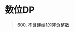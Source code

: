 # 数位DP

> [600. 不含连续1的非负整数](https://leetcode.cn/problems/non-negative-integers-without-consecutive-ones/)   

